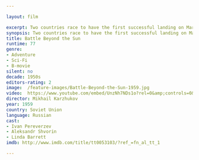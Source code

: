 ```yaml
---

layout: film

excerpt: Two countries race to have the first successful landing on Mars.
synopsis: Two countries race to have the first successful landing on Mars.
title: Battle Beyond the Sun
runtime: 77
genre: 
- Adventure
- Sci-Fi
- B-movie
silent: no
decade: 1950s
editors-rating: 2
image:  /feature-images/Battle-Beyond-the-Sun-1959.jpg
video:  https://www.youtube.com/embed/UnzNh7NDs1o?rel=0&amp;controls=0&amp;showinfo=0
director: Mikhail Karzhukov
year: 1959
country: Soviet Union
language: Russian
cast:
- Ivan Pereverzev
- Aleksandr Shvorin
- Linda Barrett 
imdb: http://www.imdb.com/title/tt0053103/?ref_=fn_al_tt_1

--- 
```


